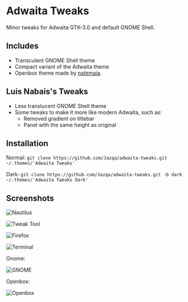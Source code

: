 # Adwaita Tweaks
Minor tweaks for Adwaita GTK-3.0 and default GNOME Shell.

## Includes
- Transculent GNOME Shell theme
- Compact variant of the Adwaita theme
- Openbox theme made by [natemaia](https://github.com/natemaia).

## Luis Nabais's Tweaks
- Less translucent GNOME Shell theme
- Some tweaks to make it more like modern Adwaita, such as:
  - Removed gradient on titlebar
  - Panel with the same height as original


## Installation

Normal:
`git clone https://github.com/Jazqa/adwaita-tweaks.git ~/.themes/'Adwaita Tweaks'`

Dark:
`git clone https://github.com/Jazqa/adwaita-tweaks.git -b dark ~/.themes/'Adwaita Tweaks Dark'`

## Screenshots

![Nautilus](http://i.imgur.com/ophrz1S.png)

![Tweak Tool](http://i.imgur.com/OPsQ5c2.png)

![Firefox](http://i.imgur.com/G0M5SmJ.png)

![Terminal](http://i.imgur.com/92vlMNv.png)





Gnome:

![GNOME](https://cn.pling.com/img/4/d/b/2/a4470d00821bb3210a9eb71ce2a2f380ba43.png)


Openbox:

![Openbox](http://i.imgur.com/j0GmIOc.png)
